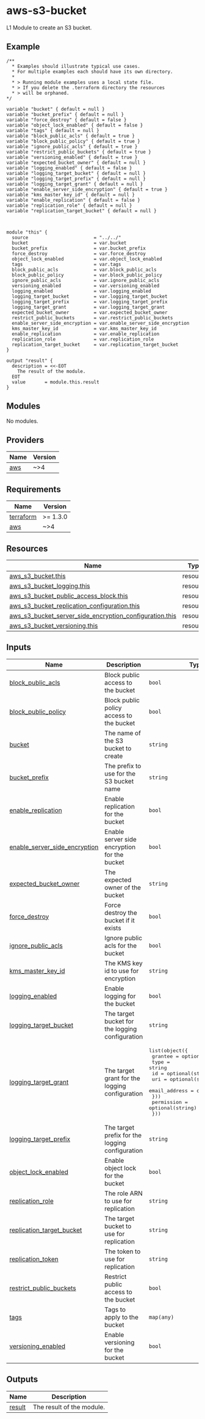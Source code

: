 <!-- markdownlint-disable -->
# aws-s3-bucket

<!-- BEGINNING OF PRE-COMMIT-TERRAFORM DOCS HOOK -->
<!-- markdownlint-disable -->
<!-- This will become the header in README.md
     Add a description of the module here.
     Do not include Variable or Output descriptions. -->
L1 Module to create an S3 bucket.

## Example

```hcl
/**
  * Examples should illustrate typical use cases.
  * For multiple examples each should have its own directory.
  *
  * > Running module examples uses a local state file.
  * > If you delete the .terraform directory the resources
  * > will be orphaned.
*/

variable "bucket" { default = null }
variable "bucket_prefix" { default = null }
variable "force_destroy" { default = false }
variable "object_lock_enabled" { default = false }
variable "tags" { default = null }
variable "block_public_acls" { default = true }
variable "block_public_policy" { default = true }
variable "ignore_public_acls" { default = true }
variable "restrict_public_buckets" { default = true }
variable "versioning_enabled" { default = true }
variable "expected_bucket_owner" { default = null }
variable "logging_enabled" { default = false }
variable "logging_target_bucket" { default = null }
variable "logging_target_prefix" { default = null }
variable "logging_target_grant" { default = null }
variable "enable_server_side_encryption" { default = true }
variable "kms_master_key_id" { default = null }
variable "enable_replication" { default = false }
variable "replication_role" { default = null }
variable "replication_target_bucket" { default = null }



module "this" {
  source                        = "../../"
  bucket                        = var.bucket
  bucket_prefix                 = var.bucket_prefix
  force_destroy                 = var.force_destroy
  object_lock_enabled           = var.object_lock_enabled
  tags                          = var.tags
  block_public_acls             = var.block_public_acls
  block_public_policy           = var.block_public_policy
  ignore_public_acls            = var.ignore_public_acls
  versioning_enabled            = var.versioning_enabled
  logging_enabled               = var.logging_enabled
  logging_target_bucket         = var.logging_target_bucket
  logging_target_prefix         = var.logging_target_prefix
  logging_target_grant          = var.logging_target_grant
  expected_bucket_owner         = var.expected_bucket_owner
  restrict_public_buckets       = var.restrict_public_buckets
  enable_server_side_encryption = var.enable_server_side_encryption
  kms_master_key_id             = var.kms_master_key_id
  enable_replication            = var.enable_replication
  replication_role              = var.replication_role
  replication_target_bucket     = var.replication_target_bucket
}

output "result" {
  description = <<-EOT
    The result of the module.
  EOT
  value       = module.this.result
}
```

## Modules

No modules.

## Providers

| Name | Version |
|------|---------|
| <a name="provider_aws"></a> [aws](#provider\_aws) | ~>4 |

## Requirements

| Name | Version |
|------|---------|
| <a name="requirement_terraform"></a> [terraform](#requirement\_terraform) | >= 1.3.0 |
| <a name="requirement_aws"></a> [aws](#requirement\_aws) | ~>4 |

## Resources

| Name | Type |
|------|------|
| [aws_s3_bucket.this](https://registry.terraform.io/providers/hashicorp/aws/latest/docs/resources/s3_bucket) | resource |
| [aws_s3_bucket_logging.this](https://registry.terraform.io/providers/hashicorp/aws/latest/docs/resources/s3_bucket_logging) | resource |
| [aws_s3_bucket_public_access_block.this](https://registry.terraform.io/providers/hashicorp/aws/latest/docs/resources/s3_bucket_public_access_block) | resource |
| [aws_s3_bucket_replication_configuration.this](https://registry.terraform.io/providers/hashicorp/aws/latest/docs/resources/s3_bucket_replication_configuration) | resource |
| [aws_s3_bucket_server_side_encryption_configuration.this](https://registry.terraform.io/providers/hashicorp/aws/latest/docs/resources/s3_bucket_server_side_encryption_configuration) | resource |
| [aws_s3_bucket_versioning.this](https://registry.terraform.io/providers/hashicorp/aws/latest/docs/resources/s3_bucket_versioning) | resource |

## Inputs

| Name | Description | Type | Default | Required |
|------|-------------|------|---------|:--------:|
| <a name="input_block_public_acls"></a> [block\_public\_acls](#input\_block\_public\_acls) | Block public access to the bucket | `bool` | `true` | no |
| <a name="input_block_public_policy"></a> [block\_public\_policy](#input\_block\_public\_policy) | Block public policy access to the bucket | `bool` | `true` | no |
| <a name="input_bucket"></a> [bucket](#input\_bucket) | The name of the S3 bucket to create | `string` | `null` | no |
| <a name="input_bucket_prefix"></a> [bucket\_prefix](#input\_bucket\_prefix) | The prefix to use for the S3 bucket name | `string` | `null` | no |
| <a name="input_enable_replication"></a> [enable\_replication](#input\_enable\_replication) | Enable replication for the bucket | `bool` | `true` | no |
| <a name="input_enable_server_side_encryption"></a> [enable\_server\_side\_encryption](#input\_enable\_server\_side\_encryption) | Enable server side encryption for the bucket | `bool` | `true` | no |
| <a name="input_expected_bucket_owner"></a> [expected\_bucket\_owner](#input\_expected\_bucket\_owner) | The expected owner of the bucket | `string` | `null` | no |
| <a name="input_force_destroy"></a> [force\_destroy](#input\_force\_destroy) | Force destroy the bucket if it exists | `bool` | `false` | no |
| <a name="input_ignore_public_acls"></a> [ignore\_public\_acls](#input\_ignore\_public\_acls) | Ignore public acls for the bucket | `bool` | `true` | no |
| <a name="input_kms_master_key_id"></a> [kms\_master\_key\_id](#input\_kms\_master\_key\_id) | The KMS key id to use for encryption | `string` | `null` | no |
| <a name="input_logging_enabled"></a> [logging\_enabled](#input\_logging\_enabled) | Enable logging for the bucket | `bool` | `true` | no |
| <a name="input_logging_target_bucket"></a> [logging\_target\_bucket](#input\_logging\_target\_bucket) | The target bucket for the logging configuration | `string` | `null` | no |
| <a name="input_logging_target_grant"></a> [logging\_target\_grant](#input\_logging\_target\_grant) | The target grant for the logging configuration | <pre>list(object({<br>    grantee = optional(object({<br>      type          = string<br>      id            = optional(string)<br>      uri           = optional(string)<br>      email_address = optional(string)<br>    }))<br>    permission = optional(string)<br>  }))</pre> | `null` | no |
| <a name="input_logging_target_prefix"></a> [logging\_target\_prefix](#input\_logging\_target\_prefix) | The target prefix for the logging configuration | `string` | `null` | no |
| <a name="input_object_lock_enabled"></a> [object\_lock\_enabled](#input\_object\_lock\_enabled) | Enable object lock for the bucket | `bool` | `false` | no |
| <a name="input_replication_role"></a> [replication\_role](#input\_replication\_role) | The role ARN to use for replication | `string` | `null` | no |
| <a name="input_replication_target_bucket"></a> [replication\_target\_bucket](#input\_replication\_target\_bucket) | The target bucket to use for replication | `string` | `null` | no |
| <a name="input_replication_token"></a> [replication\_token](#input\_replication\_token) | The token to use for replication | `string` | `null` | no |
| <a name="input_restrict_public_buckets"></a> [restrict\_public\_buckets](#input\_restrict\_public\_buckets) | Restrict public access to the bucket | `bool` | `true` | no |
| <a name="input_tags"></a> [tags](#input\_tags) | Tags to apply to the bucket | `map(any)` | `null` | no |
| <a name="input_versioning_enabled"></a> [versioning\_enabled](#input\_versioning\_enabled) | Enable versioning for the bucket | `bool` | `true` | no |

## Outputs

| Name | Description |
|------|-------------|
| <a name="output_result"></a> [result](#output\_result) | The result of the module. |


<!-- END OF PRE-COMMIT-TERRAFORM DOCS HOOK -->
